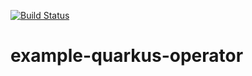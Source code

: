 [![Build Status](https://dev.azure.com/bsamartins/example-quarkus-op/_apis/build/status/bsamartins.sample-quarkus-operator?branchName=main)](https://dev.azure.com/bsamartins/example-quarkus-op/_build/latest?definitionId=2&branchName=main)
# example-quarkus-operator
